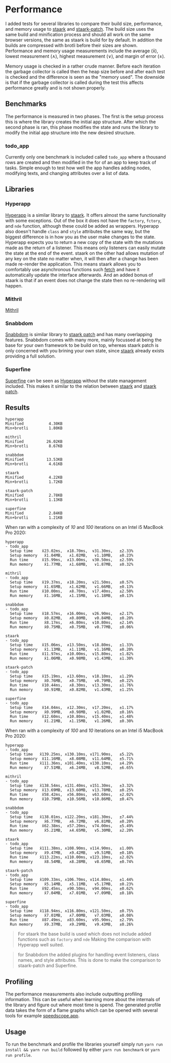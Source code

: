 # Performance

I added tests for several libraries to compare their build size, performance, and memory usage to [staark](https://github.com/doars/staark/tree/main/packages/staark#readme) and [staark-patch](https://github.com/doars/staark/tree/main/packages/staark-patch#readme). The build size uses the same build and minification process and should all work on the same browser versions, the same as staark is build for by default. In addition the builds are compressed with brotli before their sizes are shown. Performance and memory usage measurements include the average (x̄), lowest measurement (∧), highest measurement (∨), and margin of error (±).

Memory usage is checked in a rather crude manner. Before each iteration the garbage collector is called then the heap size before and after each test is checked and the difference is seen as the "memory used". The downside is that if the garbage collector is called during the test this affects performance greatly and is not shown properly.

## Benchmarks

The performance is measured in two phases. The first is the setup process this is where the library creates the initial app structure. After which the second phase is ran, this phase modifies the state and runs the library to modify the initial app structure into the new desired structure.

### todo_app

Currently only one benchmark is included called `todo_app` where a thousand rows are created and then modified in the for of an app to keep track of tasks. Simple enough to test how well the app handles adding nodes, modifying texts, and changing attributes over a list of data.

## Libraries

### Hyperapp

[Hyperapp](https://github.com/jorgebucaran/hyperapp#readme) is a similar library to [staark](https://github.com/doars/staark/tree/main/packages/staark#readme). It offers almost the same functionality with some exceptions. Out of the box it does not have the `factory`, `fctory`, and `nde` function, although these could be added as wrappers. Hyperapp also doesn't handle `class` and `style` attributes the same way, but the biggest difference is in how you as the user make changes to the state. Hyperapp expects you to return a new copy of the state with the mutations made as the return of a listener. This means only listeners can easily mutate the state at the end of the event. staark on the other had allows mutation of any key on the state no matter when, it will then after a change has been made re-render the application. This means staark allows you to comfortably use asynchronous functions such [fetch](https://github.com/doars/staark/tree/main/packages/vroagn#readme) and have it automatically update the interface afterwards. And an added bonus of staark is that if an event does not change the state then no re-rendering will happen.

### Mithril

[Mithril](https://github.com/MithrilJS/mithril.js#readme)

### Snabbdom

[Snabbdom](https://github.com/snabbdom/snabbdom#readme) is similar library to [staark patch](https://github.com/doars/staark/tree/main/packages/staark-patch#readme) and has many overlapping features. Snabbdom comes with many more, mainly focussed at being the base for your own framework to be build on top, whereas staark patch is only concerned with you brining your own state, since [staark](https://github.com/doars/staark/tree/main/packages/staark#readme) already exists providing a full solution.

### Superfine

[Superfine](https://github.com/jorgebucaran/superfine#readme) can be seen as [Hyperapp](https://github.com/jorgebucaran/hyperapp#readme) without the state management included. This makes it similar to the relation between [staark](https://github.com/doars/staark/tree/main/packages/staark#readme) and [staark patch](https://github.com/doars/staark/tree/main/packages/staark-patch#readme).

## Results

```
hyperapp
Minified           4.30KB
Min+brotli         1.80KB

mithril
Minified          26.02KB
Min+brotli         8.67KB

snabbdom
Minified          13.53KB
Min+brotli         4.61KB

staark
Minified           4.22KB
Min+brotli         1.72KB

staark-patch
Minified           2.78KB
Min+brotli         1.13KB

superfine
Minified           2.84KB
Min+brotli         1.21KB
```

When ran with a complexity of _10_ and _100_ iterations on an Intel i5 MacBook Pro 2020:

```
hyperapp
- todo_app
  Setup time    x̄23.02ms,  ∧18.70ms,  ∨31.30ms,   ±2.33%
  Setup memory   x̄1.04MB,   ∧1.02MB,   ∨1.10MB,   ±0.23%
  Run time      x̄15.99ms,  ∧13.00ms,  ∨30.50ms,   ±2.59%
  Run memory     x̄1.77MB,   ∧1.68MB,   ∨1.87MB,   ±0.32%

mithril
- todo_app
  Setup time    x̄19.37ms,  ∧18.20ms,  ∨21.50ms,   ±0.57%
  Setup memory   x̄1.65MB,   ∧1.62MB,   ∨1.66MB,   ±0.13%
  Run time      x̄10.00ms,   ∧8.70ms,  ∨17.40ms,   ±2.50%
  Run memory     x̄1.16MB,   ∧1.15MB,   ∨1.18MB,   ±0.13%

snabbdom
- todo_app
  Setup time    x̄18.57ms,  ∧16.00ms,  ∨26.90ms,   ±2.17%
  Setup memory   x̄0.82MB,   ∧0.80MB,   ∨0.84MB,   ±0.20%
  Run time       x̄8.17ms,   ∧6.80ms,  ∨10.80ms,   ±2.14%
  Run memory     x̄0.75MB,   ∧0.75MB,   ∨0.77MB,   ±0.06%

staark
- todo_app
  Setup time    x̄15.06ms,  ∧13.50ms,  ∨18.80ms,   ±1.33%
  Setup memory   x̄1.13MB,   ∧1.11MB,   ∨1.16MB,   ±0.20%
  Run time      x̄11.97ms,  ∧10.00ms,  ∨15.80ms,   ±1.82%
  Run memory     x̄1.06MB,   ∧0.98MB,   ∨1.43MB,   ±1.30%

staark-patch
- todo_app
  Setup time    x̄15.19ms,  ∧13.60ms,  ∨18.10ms,   ±1.29%
  Setup memory   x̄0.76MB,   ∧0.75MB,   ∨0.79MB,   ±0.22%
  Run time      x̄10.44ms,   ∧8.30ms,  ∨13.30ms,   ±1.76%
  Run memory     x̄0.91MB,   ∧0.82MB,   ∨1.43MB,   ±1.25%

superfine
- todo_app
  Setup time    x̄14.04ms,  ∧12.30ms,  ∨17.20ms,   ±1.17%
  Setup memory   x̄0.99MB,   ∧0.98MB,   ∨1.02MB,   ±0.16%
  Run time      x̄12.60ms,  ∧10.80ms,  ∨15.40ms,   ±1.48%
  Run memory     x̄1.21MB,   ∧1.15MB,   ∨1.26MB,   ±0.30%
```

When ran with a complexity of _100_ and _10_ iterations on an Intel i5 MacBook Pro 2020:

```
hyperapp
- todo_app
  Setup time   x̄139.25ms, ∧130.10ms, ∨171.90ms,   ±5.22%
  Setup memory  x̄11.16MB,   ∧8.08MB,  ∨11.64MB,   ±5.71%
  Run time     x̄111.36ms, ∧101.40ms, ∨130.10ms,   ±4.29%
  Run memory     x̄7.51MB,   ∧6.24MB,   ∨8.52MB,   ±6.65%

mithril
- todo_app
  Setup time   x̄138.54ms, ∧131.40ms, ∨151.30ms,   ±3.32%
  Setup memory  x̄13.69MB,  ∧13.60MB,  ∨13.78MB,   ±0.25%
  Run time      x̄58.42ms,  ∧56.80ms,  ∨63.60ms,   ±2.02%
  Run memory    x̄10.79MB,  ∧10.56MB,  ∨10.86MB,   ±0.47%

snabbdom
- todo_app
  Setup time   x̄138.01ms, ∧122.20ms, ∨181.30ms,   ±7.44%
  Setup memory   x̄6.77MB,   ∧6.72MB,   ∨6.81MB,   ±0.20%
  Run time      x̄62.38ms,  ∧57.20ms,  ∨74.00ms,   ±5.49%
  Run memory     x̄5.21MB,   ∧4.65MB,   ∨5.30MB,   ±2.20%

staark
- todo_app
  Setup time   x̄111.38ms, ∧108.90ms, ∨114.90ms,   ±1.00%
  Setup memory   x̄9.47MB,   ∧9.42MB,   ∨9.51MB,   ±0.18%
  Run time     x̄113.22ms, ∧110.00ms, ∨123.10ms,   ±2.02%
  Run memory     x̄8.54MB,   ∧8.28MB,   ∨8.65MB,   ±0.74%

staark-patch
- todo_app
  Setup time   x̄109.33ms, ∧106.70ms, ∨114.80ms,   ±1.44%
  Setup memory   x̄5.14MB,   ∧5.11MB,   ∨5.17MB,   ±0.23%
  Run time      x̄92.45ms,  ∧90.50ms,  ∨94.00ms,   ±0.62%
  Run memory     x̄7.04MB,   ∧7.01MB,   ∨7.09MB,   ±0.18%

superfine
- todo_app
  Setup time   x̄118.94ms, ∧116.80ms, ∨121.50ms,   ±0.75%
  Setup memory   x̄7.01MB,   ∧7.00MB,   ∨7.03MB,   ±0.08%
  Run time      x̄87.49ms,  ∧83.60ms,  ∨95.90ms,   ±2.79%
  Run memory     x̄9.37MB,   ∧9.29MB,   ∨9.43MB,   ±0.26%
```

> For staark the base build is used which does not include added functions such as `factory` and `nde` Making the comparison with Hyperapp well suited.

> for Snabbdom the added plugins for handling event listeners, class names, and style attributes. This is done to make the comparison to staark-patch and Superfine.

## Profiling

The performance measurements also include outputting profiling information. This can be useful when learning more about the internals of the library and figure out where most time is spend. The generated profile data takes the form of a flame graphs which can be opened with several tools for example [speedscope.app](https://speedscope.app).

## Usage

To run the benchmark and profile the libraries yourself simply run `yarn run install && yarn run build` followed by either `yarn run benchmark` or `yarn run profile`.
